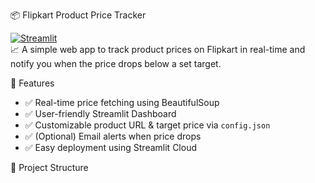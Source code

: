 📦 Flipkart Product Price Tracker

[![Streamlit](https://img.shields.io/badge/Built%20with-Streamlit-ff4b4b?logo=streamlit&logoColor=white)](https://streamlit.io)  
📈 A simple web app to track product prices on Flipkart in real-time and notify you when the price drops below a set target.


🚀 Features

- ✅ Real-time price fetching using BeautifulSoup
- ✅ User-friendly Streamlit Dashboard
- ✅ Customizable product URL & target price via `config.json`
- ✅ (Optional) Email alerts when price drops
- ✅ Easy deployment using Streamlit Cloud

📁 Project Structure

